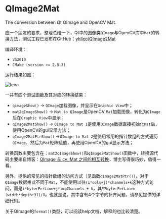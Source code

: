 # QImage2Mat
The conversion between Qt QImage and OpenCV Mat. 

应一个朋友的要求，整理总结一下，Qt中的图像类`QImage`与OpenCV库中`Mat`的转换方法，测试工程已发布在GitHub：[yhlleo/QImage2Mat](https://github.com/yhlleo/QImage2Mat)

编译环境：

 - `VS2010`
 - `CMake (version >= 2.8.3)`

运行结果如图：

![lena](http://img.blog.csdn.net/20160401202516344)

一共有四个测试函数及其对应的转换结果：

 - `qimageShow()` -> `QImage`加载图像，并显示在`Graphic View`中；
 - `mat2qImageShow()` -> `Mat to QImage`是OpenCV `Mat`加载图像，转化为`QImage`后在`Graphic View`中显示；
 - `qImage2MatShow()` -> `QImage to Mat 1`是使用`QImage`数据直接初始化`Mat`后，使用OpenCV的gui显示方法；
 - `qImage2MatPtrShow()` ->`QImage to Mat 2`是使用常用的指针数组的方式遍历`QImage`，然后为`Mat`矩阵赋值，再使用OpenCV的gui显示方法；

转换函数主要包含在：`mat2qImageShow()`和`qImage2MatShow()`函数中，转换源代码主要来自博客：[QImage 与 cv::Mat 之间的相互转换](http://blog.csdn.net/liyuanbhu/article/details/46662115)，博主写得很巧妙，值得一看。

另外，提供的常见的指针数组的访问方式（见函数`qImage2MatPtr()`），对于`QImage`数据格式不同于`Mat`，不能使用以往`(i*cols+j)*channels+k`这种方式访问，而是`i*byterPerLine+j*imgChannels + k`，其中`byterPerLine=(width*depth+31)/8`，也就是说，其中含有4个字节的补齐问题，请参见提供的详细代码。

关于QImage的`format()`类型，可以阅读help文档，解释的也比较清楚。
